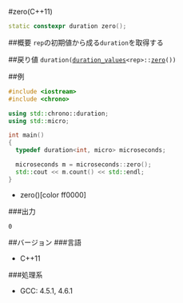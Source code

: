 #zero(C++11)
```cpp
static constexpr duration zero();
```

##概要
`rep`の初期値から成る`duration`を取得する

##戻り値
`duration(`[`duration_values`](/reference/chrono/duration_values.md)`<rep>::`[`zero`](/reference/chrono/duration_values/zero.md)`())`


##例
```cpp
#include <iostream>
#include <chrono>

using std::chrono::duration;
using std::micro;

int main()
{
  typedef duration<int, micro> microseconds;

  microseconds m = microseconds::zero();
  std::cout << m.count() << std::endl;
}
```
* zero()[color ff0000]

###出力
```
0
```

##バージョン
###言語
- C++11

###処理系
- GCC: 4.5.1, 4.6.1


